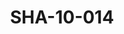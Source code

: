 ---
pid: SHA-10-014
title: SHA-10-014
language: en
collection: Sharhabil Ahmed
original_label: 
rights: Sharhabil Ahmed
location_of_original: Sharhabil Ahmed
photographer_or_studio: 
scanned_from: photograph 6.9 by 9.7
_date: 1969-1970
location: Khartoum, Amarat
description: Sharhabil Ahmed and friends dancing
additional_notes: 
permission_display: 'yes'
on_server: 'no'
on_website: 'no'
permalink: /photopages/en/SHA-10-014.html
layout: photo-page
---